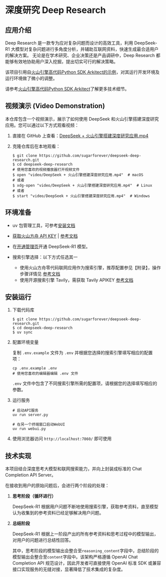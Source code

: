 # 深度研究 Deep Research

## 应用介绍

Deep Research 是一款专为应对复杂问题而设计的高效工具，利用 DeepSeek-R1 大模型对复杂问题进行多角度分析，并辅助互联网资料，快速生成最合适用户的解决方案。
无论是在学术研究、企业决策还是产品调研中，Deep Research 都能够有效地协助用户深入挖掘，提出切实可行的解决策略。

该项目引用自[火山引擎高代码Python SDK Arkitect的示例](https://github.com/volcengine/ai-app-lab/tree/main/demohouse/deep_research)，对其运行开发环境及运行环境做了微小的调整。

请参考[火山引擎高代码Python SDK Arkitect](https://github.com/volcengine/ai-app-lab)了解更多技术细节。

## 视频演示 (Video Demonstration)

本仓库包含一个视频演示，展示了如何使用 DeepSeek 和火山引擎搭建深度研究应用。您可以通过以下方式观看视频：

1. 直接在 GitHub 上查看：[DeepSeek + 火山引擎搭建深度研究应用.mp4](video/DeepSeek%20%2B%20%E7%81%AB%E5%B1%B1%E5%BC%95%E6%93%8E%E6%90%AD%E5%BB%BA%E6%B7%B1%E5%BA%A6%E7%A0%94%E7%A9%B6%E5%BA%94%E7%94%A8.mp4)

2. 克隆仓库后在本地观看：
   ```shell
   $ git clone https://github.com/sugarforever/deepseek-deep-research.git
   $ cd deepseek-deep-research
   # 使用您喜欢的视频播放器打开视频文件
   $ open "video/DeepSeek + 火山引擎搭建深度研究应用.mp4"  # macOS
   # 或者
   $ xdg-open "video/DeepSeek + 火山引擎搭建深度研究应用.mp4"  # Linux
   # 或者
   $ start "video/DeepSeek + 火山引擎搭建深度研究应用.mp4"  # Windows
   ```

## 环境准备

- uv 包管理工具，可参考[安装文档](https://docs.astral.sh/uv/)

- <a target="_blank" href="https://console.volcengine.com/ark/region:ark+cn-beijing/apiKey">获取火山方舟 API KEY</a> | <a target="_blank" href="https://www.volcengine.com/docs/82379/1298459#api-key-%E7%AD%BE%E5%90%8D%E9%89%B4%E6%9D%83">参考文档</a>
- 在<a target="_blank" href="https://console.volcengine.com/ark/region:ark+cn-beijing/openManagement?LLM=%7B%7D&OpenTokenDrawer=false">开通管理页</a>开通 DeepSeek-R1 模型。
- 搜索引擎选择：以下方式任选其一
  - 使用火山方舟零代码联网应用作为搜索引擎，推荐配置参见【附录】，操作步骤详情见 <a target="_blank" href="https://www.volcengine.com/docs/82379/1267885">参考文档</a>
  - 使用开源搜索引擎 Tavily，需获取 Tavily APIKEY <a target="_blank" href="https://docs.tavily.com/guides/quickstart"> 参考文档 </a>

## 安装运行

1. 下载代码库

    ```shell
    $ git clone https://github.com/sugarforever/deepseek-deep-research.git
    $ cd deepseek-deep-research
    $ uv sync
    ```

2. 配置环境变量

   复制 `.env.example` 文件为 `.env` 并根据您选择的搜索引擎填写相应的配置项：
   
   ```shell
   cp .env.example .env
   # 使用您喜欢的编辑器编辑 .env 文件
   ```
   
   `.env` 文件中包含了不同搜索引擎所需的配置项，请根据您的选择填写相应的参数。

3. 运行服务

   ```shell
   # 启动API服务
   uv run server.py
   
   # 在另一个终端窗口启动WebUI
   uv run webui.py
   ```

4. 使用浏览器访问 `http://localhost:7860/` 即可使用


## 技术实现

本项目结合深度思考大模型和联网搜索能力，并向上封装成标准的 Chat Completion API Server。

在接收到用户的原始问题后，会进行两个阶段的处理：

1. **思考阶段（循环进行）**

   DeepSeek-R1 根据用户问题不断地使用搜索引擎，获取参考资料，直至模型认为收集到的参考资料已经足够解决用户问题。


2. **总结阶段**

   DeepSeek-R1 根据上一阶段产出的所有参考资料和思考过程中的模型输出，对用户的问题进行总结性回答。

   其中，思考阶段的模型输出会整合至`reasoning_content`字段中，总结阶段的模型输出会整合至`content`字段中。该架构严格遵循
   OpenAI Chat Completion API 规范设计，因此开发者可直接使用 OpenAI 标准 SDK 或兼容接口实现服务的无缝对接，显著降低了技术集成的复杂度。